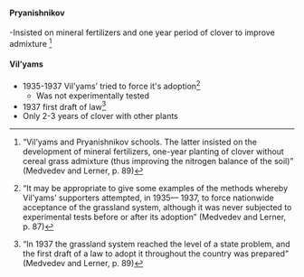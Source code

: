 #### Pryanishnikov
 -Insisted on mineral fertilizers and one year period of clover to improve admixture [^3]
 
 #### Vil’yams
  - 1935-1937 Vil’yams’ tried to force it's adoption[^1]
	 - Was not experimentally tested
 - 1937 first draft of law[^2]
 - Only 2-3 years of clover with other plants


[^1]:“It may be appropriate to give some examples of the  methods whereby Vil’yams’ supporters attempted, in 1935—  1937, to force nationwide acceptance of the grassland system,  although it was never subjected to experimental tests before  or after its adoption”  (Medvedev and Lerner, p. 87)

[^2]:“In 1937 the grassland system reached the level of a state problem, and the first draft of a law to adopt it throughout the country was prepared”  (Medvedev and Lerner, p. 89)

[^3]:“Vil’yams and Pryanishnikov schools. The latter  insisted on the development of mineral fertilizers, one-year  planting of clover without cereal grass admixture (thus improving the nitrogen balance of the soil)” (Medvedev and Lerner, p. 89)

[^4]:“Vil’yams, on the other hand, proposed not to develop the  fertilizer industry; to expand clover planting to two to three  years running, and only in mixtures with timothy and other  cereal grasses”  (Medvedev and Lerner, p. 90)

